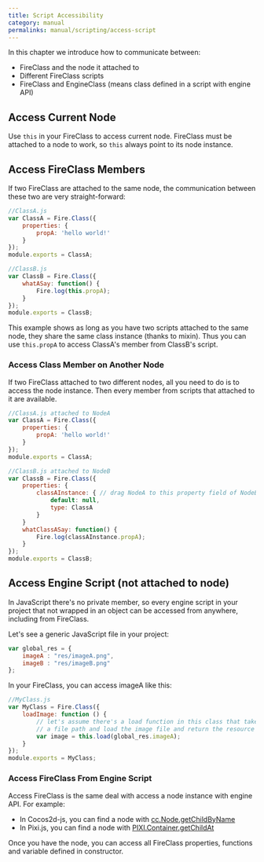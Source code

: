 ```yaml
---
title: Script Accessibility
category: manual
permalinks: manual/scripting/access-script
---
```


In this chapter we introduce how to communicate between:

- FireClass and the node it attached to
- Different FireClass scripts
- FireClass and EngineClass (means class defined in a script with engine API)


## Access Current Node

Use `this` in your FireClass to access current node. FireClass must be attached to a node to work, so `this` always point to its node instance.

## Access FireClass Members

If two FireClass are attached to the same node, the communication between these two are very straight-forward:

```js
//ClassA.js
var ClassA = Fire.Class({
    properties: {
        propA: 'hello world!'
    }
});
module.exports = ClassA;

//ClassB.js
var ClassB = Fire.Class({
    whatASay: function() {
        Fire.log(this.propA);
    }
});
module.exports = ClassB;
```

This example shows as long as you have two scripts attached to the same node, they share the same class instance (thanks to mixin). Thus you can use `this.propA` to access ClassA's member from ClassB's script.

### Access Class Member on Another Node

If two FireClass attached to two different nodes, all you need to do is to access the node instance. Then every member from scripts that attached to it are available.

```js
//ClassA.js attached to NodeA
var ClassA = Fire.Class({
    properties: {
        propA: 'hello world!'
    }
});
module.exports = ClassA;

//ClassB.js attached to NodeB
var ClassB = Fire.Class({
    properties: {
        classAInstance: { // drag NodeA to this property field of NodeB Inspector
            default: null,
            type: ClassA
        }
    }
    whatClassASay: function() {
        Fire.log(classAInstance.propA);
    }
});
module.exports = ClassB;
```

## Access Engine Script (not attached to node)

In JavaScript there's no private member, so every engine script in your project that not wrapped in an object can be accessed from anywhere, including from FireClass.

Let's see a generic JavaScript file in your project:

```js
var global_res = {
    imageA : "res/imageA.png",
    imageB : "res/imageB.png"
};
```

In your FireClass, you can access imageA like this:

```js
//MyClass.js
var MyClass = Fire.Class({
    loadImage: function () {
        // let's assume there's a load function in this class that takes
        // a file path and load the image file and return the resource
        var image = this.load(global_res.imageA);
    }
});
module.exports = MyClass;
```

### Access FireClass From Engine Script

Access FireClass is the same deal with access a node instance with engine API. For example:

- In Cocos2d-js, you can find a node with [cc.Node.getChildByName](http://www.cocos2d-x.org/reference/html5-js/V3.6/symbols/cc.Node.html#getChildByName)
- In Pixi.js, you can find a node with [PIXI.Container.getChildAt](http://pixijs.github.io/docs/PIXI.Container.html#getChildAt)

Once you have the node, you can access all FireClass properties, functions and variable defined in constructor.
